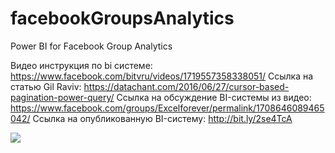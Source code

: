 # facebookGroupsAnalytics
Power BI for Facebook Group Analytics

Видео инструкция по bi системе: https://www.facebook.com/bitvru/videos/1719557358338051/
Ссылка на статью Gil Raviv: https://datachant.com/2016/06/27/cursor-based-pagination-power-query/
Ссылка на обсуждение BI-системы из видео: https://www.facebook.com/groups/Excelforever/permalink/1708646089465042/
Ссылка на опубликованную BI-систему: http://bit.ly/2se4TcA

[![](https://content.screencast.com/media/7aa2826b-cb5b-45cc-a304-476271e788f7_9d700cb2-87df-433c-8403-c813c6a51c87_static_0_0_2017-10-19_00-48-40.png)](https://app.powerbi.com/view?r=eyJrIjoiYjg3MGQ3OTktOWQxMy00NGE2LWI4MDYtNWMzNjA0MTU4MjgxIiwidCI6Ijg0MGM1ZDE3LTA2ZjUtNDVlMC1iOTYyLWNjOTE1Zjg1NWU4MyIsImMiOjl9)
